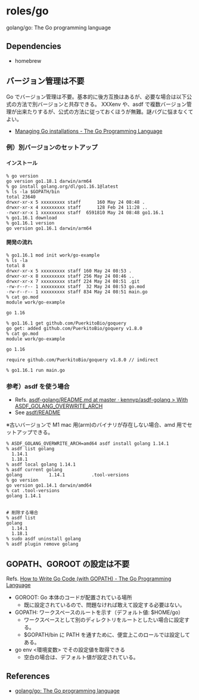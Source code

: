 # roles/go
golang/go: The Go programming language



## Dependencies
- homebrew



## バージョン管理は不要
Go でバージョン管理は不要。基本的に後方互換はあるが、必要な場合は以下公式の方法で別バージョンと共存できる。
XXXenv や、asdf で複数バージョン管理が出来たりするが、公式の方法に従っておくほうが無難。謎バグに悩まなくてよい。

- [Managing Go installations - The Go Programming Language](https://golang.org/doc/manage-install#installing-multiple)


### 例）別バージョンのセットアップ
#### インストール
```
% go version
go version go1.18.1 darwin/arm64
% go install golang.org/dl/go1.16.1@latest
% ls -la $GOPATH/bin
total 23640
drwxr-xr-x 5 xxxxxxxxx staff      160 May 24 08:48 .
drwxr-xr-x 4 xxxxxxxxx staff      128 Feb 24 11:28 ..
-rwxr-xr-x 1 xxxxxxxxx staff  6591810 May 24 08:48 go1.16.1
% go1.16.1 download
% go1.16.1 version
go version go1.16.1 darwin/arm64
```

#### 開発の流れ
```
% go1.16.1 mod init work/go-example
% ls -la
total 8
drwxr-xr-x 5 xxxxxxxxx staff 160 May 24 08:53 .
drwxr-xr-x 8 xxxxxxxxx staff 256 May 24 08:46 ..
drwxr-xr-x 7 xxxxxxxxx staff 224 May 24 08:51 .git
-rw-r--r-- 1 xxxxxxxxx staff  32 May 24 08:53 go.mod
-rw-r--r-- 1 xxxxxxxxx staff 834 May 24 08:51 main.go
% cat go.mod 
module work/go-example

go 1.16

% go1.16.1 get github.com/PuerkitoBio/goquery 
go get: added github.com/PuerkitoBio/goquery v1.8.0
% cat go.mod 
module work/go-example

go 1.16

require github.com/PuerkitoBio/goquery v1.8.0 // indirect

% go1.16.1 run main.go 
```


### 参考）asdf を使う場合
- Refs. [asdf-golang/README.md at master · kennyp/asdf-golang > With ASDF_GOLANG_OVERWRITE_ARCH](https://github.com/kennyp/asdf-golang/blob/master/README.md#with-asdf_golang_overwrite_arch)
- See [asdf/README](../asdf/README.md)

※古いバージョンで M1 mac 用(arm)のバイナリが存在しない場合、amd 用でセットアップできる。

```
% ASDF_GOLANG_OVERWRITE_ARCH=amd64 asdf install golang 1.14.1
% asdf list golang
  1.14.1
  1.18.1
% asdf local golang 1.14.1
% asdf current golang
golang          1.14.1          .tool-versions
% go version
go version go1.14.1 darwin/amd64
% cat .tool-versions 
golang 1.14.1


# 削除する場合
% asdf list                 
golang
  1.14.1
  1.18.1
% sudo asdf uninstall golang
% asdf plugin remove golang
```



## GOPATH、GOROOT の設定は不要
Refs. [How to Write Go Code (with GOPATH) - The Go Programming Language](https://go.dev/doc/gopath_code#GOPATH)

- GOROOT: Go 本体のコードが配置されている場所
  - 既に設定されているので、問題なければ敢えて設定する必要はない。
- GOPATH: ワークスペースのルートを示す（デフォルト値: $HOME/go）
  - ワークスペースとして別のディレクトリをルートとしたい場合に設定する。
  - $GOPATH/bin に PATH を通すために、便宜上このロールでは設定してある。
- go env <環境変数> でその設定値を取得できる
  - 空白の場合は、デフォルト値が設定されている。



## References
- [golang/go: The Go programming language](https://github.com/golang/go)

